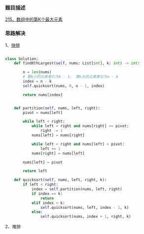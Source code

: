 ### 题目描述

[215、数组中的第K个最大元素](https://leetcode.cn/problems/kth-largest-element-in-an-array/)

### 思路解决
1、[快排](https://leetcode.cn/problems/kth-largest-element-in-an-array/solution/ji-yu-kuai-pai-de-suo-you-topkwen-ti-jia-ylsd/)

```python

class Solution:
    def findKthLargest(self, nums: List[int], k: int) -> int:

        n = len(nums)
        # 第k小的元素索引为k - 1， 第k大的元素索引为n - k
        index = n - k
        self.quicksort(nums, 0, n - 1, index)

        return nums[index]


    def partition(self, nums, left, right):
        pivot = nums[left]

        while left < right:
            while left < right and nums[right] >= pivot:
                right -= 1
            nums[left] = nums[right]

            while left < right and nums[left] < pivot:
                left += 1
            nums[right] = nums[left]

        nums[left] = pivot

        return left

    def quicksort(self, nums, left, right, k):
        if left < right:
            index = self.partition(nums, left, right)
            if index == k:
                return
            elif index > k:
                self.quicksort(nums, left, index - 1, k)
            else:
                self.quicksort(nums, index + 1, right, k)


```


2、堆排


```python

```

